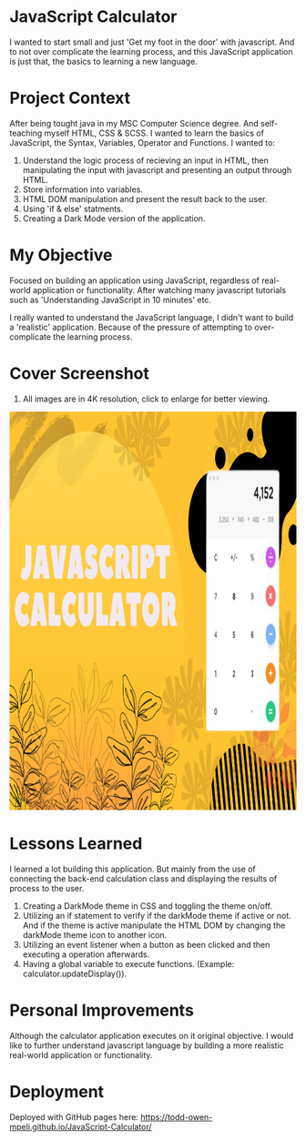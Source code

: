 # JavaScript Calculator
I wanted to start small and just 'Get my foot in the door' with javascript. And to not over complicate the learning process, and this JavaScript application is just that, the basics to learning a new language.

# Project Context
After being tought java in my MSC Computer Science degree. And self-teaching myself HTML, CSS & SCSS. I wanted to learn the basics of JavaScript, the Syntax, Variables, Operator and Functions. I wanted to:

1. Understand the logic process of recieving an input in HTML, then manipulating the input with javascript and presenting an output through HTML.
2. Store information into variables.
3. HTML DOM manipulation and present the result back to the user.
4. Using 'if & else' statments.
5. Creating a Dark Mode version of the application. 

# My Objective
Focused on building an application using JavaScript, regardless of real-world application or functionality. After watching many javascript tutorials such as 'Understanding JavaScript in 10 minutes' etc.

I really wanted to understand the JavaScript language, I didn't want to build a 'realistic' application. Because of the pressure of attempting to over-complicate the learning process.

# Cover Screenshot

1. All images are in 4K resolution, click to enlarge for better viewing.

<img src="src/img/javaScript%20calculator%20cover%20image.png" width="100%" height="700px">

# Lessons Learned
I learned a lot building this application. But mainly from the use of connecting the back-end calculation class and displaying the results of process to the user.

1. Creating a DarkMode theme in CSS and toggling the theme on/off.
2. Utilizing an if statement to verify if the darkMode theme if active or not. And if the theme is active manipulate the HTML DOM by changing the darkMode theme icon to another icon.
3. Utilizing an event listener when a button as been clicked and then executing a operation afterwards.
4. Having a global variable to execute functions. (Example: calculator.updateDisplay()).

# Personal Improvements
Although the calculator application executes on it original objective. I would like to further understand javascript language by building a more realistic real-world application or functionality.

# Deployment
Deployed with GitHub pages here: https://todd-owen-mpeli.github.io/JavaScript-Calculator/
